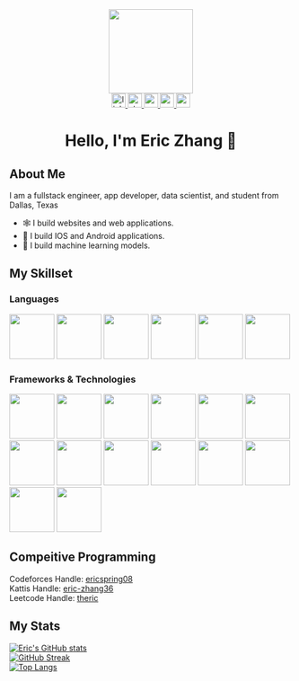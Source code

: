 <div align = "center"><img src = "https://media1.giphy.com/media/RN8FdaB6T1bkkI5n4I/giphy.gif?cid=ecf05e472rjntdztpobxrq34yw8a7h2psd71zctu1sl4vh44&rid=giphy.gif&ct=s" width = 150 height = 150></div>

<div align = "center">
  <a href = "https://www.linkedin.com/in/eric-zhang-08/">
    <img alt="linked-in" src="https://cdn2.iconfinder.com/data/icons/social-media-2285/512/1_Linkedin_unofficial_colored_svg-256.png" height = 25 width =     25/>
  </a>
  <a href = "https://stackoverflow.com/users/14082196/eric-zhang">
  <img alt="stack-overflow" src="https://cdn2.iconfinder.com/data/icons/social-icons-33/128/Stack_Overflow-1024.png" height = 25 width = 25/>
  </a>
  <a href = "https://www.reddit.com/user/Theric08">
  <img alt="reddit" src="https://cdn3.iconfinder.com/data/icons/2018-social-media-logotypes/1000/2018_social_media_popular_app_logo_reddit-1024.png" height   = 25 width = 25/>
  </a>
  <a href = "mailto:ericspring08@gmail.com">
    <img src = "https://cdn-icons-png.flaticon.com/512/732/732200.png" height = 25 width = 25></img>
  </a>
  <a href = "https://twitter.com/EricZhang08">
    <img src = "https://cdn-icons.flaticon.com/png/512/3256/premium/3256013.png?token=exp=1647797251~hmac=744be786ab4c6178129a1c18e1d8cec7" height = 25 width = 25/>
  </a>
</div>

# <div align = "center">Hello, I'm Eric Zhang 👋</div>

## About Me
I am a fullstack engineer, app developer, data scientist, and student from Dallas, Texas
* 🕸️ I build websites and web applications. 
* 📱 I build IOS and Android applications.
* 🧠 I build machine learning models.

## My Skillset
### Languages
<div>
  <img src="https://cdn.jsdelivr.net/gh/devicons/devicon/icons/python/python-original.svg" width = 80 height = 80/>
  <img src="https://cdn.jsdelivr.net/gh/devicons/devicon/icons/java/java-original.svg" width = 80 height = 80/>
  <img src="https://cdn.jsdelivr.net/gh/devicons/devicon/icons/javascript/javascript-original.svg" width = 80 height = 80/>
  <img src="https://cdn.jsdelivr.net/gh/devicons/devicon/icons/swift/swift-original.svg" width = 80 height = 80/>
  <img src="https://cdn.jsdelivr.net/gh/devicons/devicon/icons/cplusplus/cplusplus-original.svg" width = 80 height = 80/>
  <img src="https://cdn.jsdelivr.net/gh/devicons/devicon/icons/dart/dart-original.svg" width = 80 height = 80/>
</div>

### Frameworks & Technologies
<div>
  <img src="https://cdn.jsdelivr.net/gh/devicons/devicon/icons/nodejs/nodejs-original.svg" width = 80 height = 80/>
  <img src="https://cdn.jsdelivr.net/gh/devicons/devicon/icons/django/django-original.svg" width = 80 height = 80/>
  <img src="https://cdn.jsdelivr.net/gh/devicons/devicon/icons/react/react-original.svg" width = 80 height = 80/>
  <img src="https://cdn.jsdelivr.net/gh/devicons/devicon/icons/materialui/materialui-original.svg" width = 80 height = 80/>
  <img src="https://cdn.jsdelivr.net/gh/devicons/devicon/icons/redux/redux-original.svg" width = 80 height = 80/>
  <img src="https://cdn.jsdelivr.net/gh/devicons/devicon/icons/vscode/vscode-original.svg" width = 80 height = 80/>
  <img src="https://cdn.jsdelivr.net/gh/devicons/devicon/icons/flask/flask-original.svg" width = 80 height = 80/>
  <img src="https://cdn.jsdelivr.net/gh/devicons/devicon/icons/git/git-original.svg" width = 80 height = 80/>
  <img src="https://cdn.jsdelivr.net/gh/devicons/devicon/icons/postgresql/postgresql-original.svg" width = 80 height = 80/>
  <img src="https://cdn.jsdelivr.net/gh/devicons/devicon/icons/express/express-original.svg" width = 80 height = 80/>
  <img src="https://cdn.jsdelivr.net/gh/devicons/devicon/icons/flutter/flutter-original.svg" width = 80 height = 80/>
  <img src="https://cdn.jsdelivr.net/gh/devicons/devicon/icons/android/android-original.svg" width = 80 height = 80/>
  <img src="https://cdn.jsdelivr.net/gh/devicons/devicon/icons/arduino/arduino-original.svg" width = 80 height = 80/>
  <img src="https://cdn.jsdelivr.net/gh/devicons/devicon/icons/firebase/firebase-plain.svg" width = 80 height = 80/>
</div>

## Compeitive Programming

Codeforces Handle: [ericspring08](https://codeforces.com/profile/ericspring08)
<br>
Kattis Handle: [eric-zhang36](https://open.kattis.com/users/eric-zhang36)
<br> 
Leetcode Handle: [theric](https://leetcode.com/ericspring08/)

## My Stats
[![Eric's GitHub stats](https://github-readme-stats.vercel.app/api?username=ericspring08&theme=highcontrast)](https://github.com/anuraghazra/github-readme-stats)
<br>
[![GitHub Streak](http://github-readme-streak-stats.herokuapp.com?user=ericspring08&theme=dark&background=000000&date_format=M%20j%5B%2C%20Y%5D)](https://git.io/streak-stats)
<br>
[![Top Langs](https://github-readme-stats.vercel.app/api/top-langs/?username=ericspring08&layout=compact&theme=vision-friendly-dark)]()
